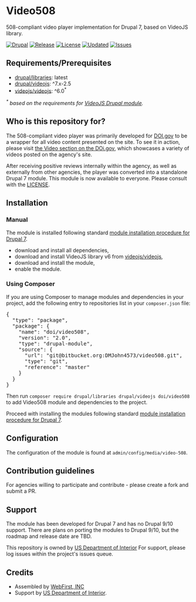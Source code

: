 # Video508

508-compliant video player implementation for Drupal 7, based on VideoJS library.

[![Drupal](https://badgen.net/badge/Drupal/7.x/blue)](https://www.drupal.org/7)
[![Release](https://badgen.net/github/release/DMJohn4573/video508)](https://github.com/ekubovsky/video508/releases)
[![License](https://badgen.net/github/license/DMJohn4573/video508)][license]
[![Updated](https://badgen.net/github/last-commit/DMJohn4573/video508/master)](https://github.com/ekubovsky/video508)
[![Issues](https://badgen.net/github/open-issues/DMJohn4573/video508)](https://github.com/ekubovsky/video508/releases/issues)

## Requirements/Prerequisites

*  [drupal/libraries][drupal/libraries]: latest
*  [drupal/videojs][drupal/videojs]: ^7.x-2.5
*  [videojs/videojs](https://github.com/videojs/video.js): ^6.0<sup>*</sup>

_<sup>*</sup> based on the requirements for [VideoJS Drupal module][drupal/videojs]._

## Who is this repository for?

The 508-compliant video player was primarily developed for [DOI.gov][doi.gov] to be a wrapper for all video content presented on the site. To see it in action, please visit [the Video section on the DOi.gov][doi-video], which showcases a variety of videos posted on the agency's site.

After receiving positive reviews internally within the agency, as well as externally from other agencies, the player was converted into a standalone Drupal 7 module. This module is now available to everyone. Please consult with the [LICENSE][license].

## Installation

### Manual

The module is installed following standard [module installation procedure for Drupal 7](https://www.drupal.org/docs/7/extend/installing-modules).

- download and install all dependencies,
- download and install VideoJS library v6 from [videojs/videojs],
- download and install the module,
- enable the module.

### Using Composer

If you are using Composer to manage modules and dependencies in your project, add the following entry to repositories list in your `composer.json` file:

<pre>
{
  "type": "package",
  "package": {
    "name": "doi/video508",
    "version": "2.0",
    "type": "drupal-module",
    "source": {
      "url": "git@bitbucket.org:DMJohn4573/video508.git",
      "type": "git",
      "reference": "master"
    }
  }
}
</pre>

Then run `composer require drupal/libraries drupal/videojs doi/video508` to add Video508 module and dependencies to the project.

Proceed with installing the modules following standard [module installation procedure for Drupal 7](https://www.drupal.org/docs/7/extend/installing-modules).

## Configuration

The configuration of the module is found at `admin/config/media/video-508`.

## Contribution guidelines

For agencies willing to participate and contribute - please create a fork and submit a PR.

## Support

The module has been developed for Drupal 7 and has no Drupal 9/10 support. There are plans on porting the modules to Drupal 9/10, but the roadmap and release date are TBD.

This repository is owned by [US Department of Interior][doi.gov]
For support, please log issues within the project's issues queue.

## Credits

- Assembled by [WebFirst, INC][webfirst]
- Support by [US Department of Interior][doi.gov].

[doi.gov]: https://www.doi.gov
[webfirst]: https://www.webfirst.com
[drupal/libraries]: https://www.drupal.org/project/libraries
[drupal/videojs]: https://www.drupal.org/project/videojs
[videojs/videojs]: https://github.com/videojs/video.js
[doi-video]: https://www.doi.gov/video
[license]: ./LICENSE
